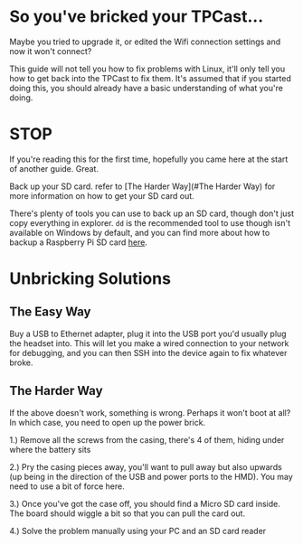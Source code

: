 # So you've bricked your TPCast...

Maybe you tried to upgrade it, or edited the Wifi connection settings and now it won't connect?

This guide will not tell you how to fix problems with Linux, it'll only tell you how to get back into the TPCast to fix them. It's assumed that if you started doing this, you should already have a basic understanding of what you're doing.

# STOP

If you're reading this for the first time, hopefully you came here at the start of another guide. Great.

Back up your SD card. refer to [The Harder Way](#The Harder Way) for more information on how to get your SD card out.

There's plenty of tools you can use to back up an SD card, though don't just copy everything in explorer. `dd` is the recommended tool to use though isn't available on Windows by default, and you can find more about how to backup a Raspberry Pi SD card [here](https://thepihut.com/blogs/raspberry-pi-tutorials/17789160-backing-up-and-restoring-your-raspberry-pis-sd-card).

# Unbricking Solutions

## The Easy Way

Buy a USB to Ethernet adapter, plug it into the USB port you'd usually plug the headset into. This will let you make a wired connection to your network for debugging, and you can then SSH into the device again to fix whatever broke.

## The Harder Way

If the above doesn't work, something is wrong. Perhaps it won't boot at all? In which case, you need to open up the power brick.

1.) Remove all the screws from the casing, there's 4 of them, hiding under where the battery sits

2.) Pry the casing pieces away, you'll want to pull away but also upwards (up being in the direction of the USB and power ports to the HMD). You may need to use a bit of force here.

3.) Once you've got the case off, you should find a Micro SD card inside. The board should wiggle a bit so that you can pull the card out.

4.) Solve the problem manually using your PC and an SD card reader
